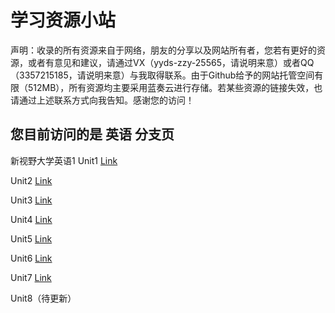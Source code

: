 # 学习资源小站

声明：收录的所有资源来自于网络，朋友的分享以及网站所有者，您若有更好的资源，或者有意见和建议，请通过VX（yyds-zzy-25565，请说明来意）或者QQ（3357215185，请说明来意）与我取得联系。由于Github给予的网站托管空间有限（512MB），所有资源均主要采用蓝奏云进行存储。若某些资源的链接失效，也请通过上述联系方式向我告知。感谢您的访问！

## 您目前访问的是 英语 分支页

新视野大学英语1
Unit1  [Link](https://endertd.lanzouu.com/iFQgT1gcsf0d)

Unit2  [Link](https://endertd.lanzouu.com/iKORQ1gcsf1e)

Unit3  [Link](https://endertd.lanzouu.com/isyJ71gcsf2f)

Unit4  [Link](https://endertd.lanzouu.com/iLDYo1gcsf3g)

Unit5  [Link](https://endertd.lanzouu.com/iXpvB1gcsf4h)

Unit6  [Link](https://endertd.lanzouu.com/i26EW1gcsf5i)

Unit7  [Link](https://endertd.lanzouu.com/iLRfC1gcsf6j)

Unit8（待更新）